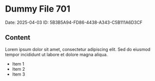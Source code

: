 # Dummy File 701

Date: 2025-04-03
ID: 5B3B5A94-FD86-4438-A343-C5B111A6D3CF

## Content

Lorem ipsum dolor sit amet, consectetur adipiscing elit.
Sed do eiusmod tempor incididunt ut labore et dolore magna aliqua.

* Item 1
* Item 2
* Item 3

